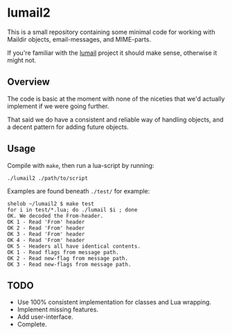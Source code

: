 
lumail2
=======

This is a small repository containing some minimal code for working with Maildir objects, email-messages, and MIME-parts.

If you're familiar with the [lumail](http://lumail.org/) project it should make sense, otherwise it might not.


Overview
--------

The code is basic at the moment with none of the niceties that we'd actually implement if we were going further.

That said we do have a consistent and reliable way of handling objects, and a decent pattern for adding future objects.



Usage
-----

Compile with `make`, then run a lua-script by running:

    ./lumail2 ./path/to/script

Examples are found beneath `./test/` for example:

    shelob ~/lumail2 $ make test
    for i in test/*.lua; do ./lumail $i ; done
    OK. We decoded the From-header.
    OK 1 - Read 'From' header
    OK 2 - Read 'From' header
    OK 3 - Read 'From' header
    OK 4 - Read 'From' header
    OK 5 - Headers all have identical contents.
    OK 1 - Read flags from message path.
    OK 2 - Read new-flag from message path.
    OK 3 - Read new-flags from message path.



TODO
----

* Use 100% consistent implementation for classes and Lua wrapping.
* Implement missing features.
* Add user-interface.
* Complete.

